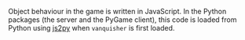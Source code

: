 Object behaviour in the game is written in JavaScript.
In the Python packages (the server and the PyGame client), this code
is loaded from Python using [js2py](https://github.com/PiotrDabkowski/Js2Py)
when `vanquisher` is first loaded.
